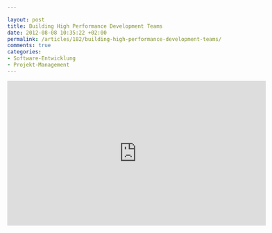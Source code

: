 ```yaml
---

layout: post
title: Building High Performance Development Teams
date: 2012-08-08 10:35:22 +02:00
permalink: /articles/182/building-high-performance-development-teams/
comments: true
categories: 
- Software-Entwicklung
- Projekt-Management
---
```


<iframe src="http://blip.tv/play/hbZ3gvC0GAI.html?p=1" width="596" height="334" frameborder="0" allowfullscreen>
</iframe>
<embed type="application/x-shockwave-flash" src="http://a.blip.tv/api.swf#hbZ3gvC0GAI" style="display:none">
</embed>
